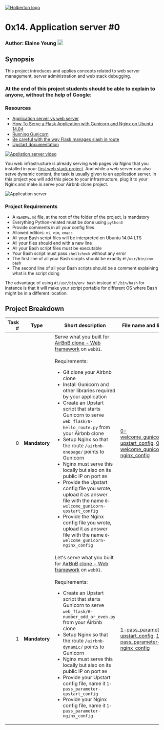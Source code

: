 [![Holberton logo](https://www.holbertonschool.com/assets/holberton-logo-1cc451260ca3cd297def53f2250a9794810667c7ca7b5fa5879a569a457bf16f.png)](https://www.holbertonschool.com/)
# 0x14. Application server #0

### Author: Elaine Yeung [<img src="https://user-images.githubusercontent.com/23224088/27935507-4e614b68-6260-11e7-8b20-d0352ef3ff53.png" height="18px"/>](https://twitter.com/egsy) 

## Synopsis
This project introduces and applies concepts related to web server management, server administration and web stack debugging.

### At the end of this project students should be able to explain to anyone, **without the help of Google**:

### Resources
<ul>
<li><a href="https://www.nginx.com/resources/glossary/application-server-vs-web-server/">Application server vs web server</a></li>
<li><a href="https://www.digitalocean.com/community/tutorials/how-to-serve-flask-applications-with-gunicorn-and-nginx-on-ubuntu-14-04">How To Serve a Flask Application with Gunicorn and Nginx on Ubuntu 14.04</a></li>
<li><a href="http://docs.gunicorn.org/en/latest/run.html">Running Gunicorn</a></li>
<li><a href="http://flask.readthedocs.io/en/0.6/api/#flask.Flask.route">Be careful with the way Flask manages slash in route</a></li>
<li><a href="http://upstart.ubuntu.com/cookbook/">Upstart documentation</a></li>
</ul>

<p><a href="https://www.youtube.com/watch?v=x-OkxsrEGYc"><img src="http://i.imgur.com/iH23y08.png" alt="Appliation server video"></a></p>

<p>You web infrastructure is already serving web pages via Nginx that you installed in your <a href="https://intranet.hbtn.io/projects/266">first web stack project</a>. And while a web server can also serve dynamic content, the task is usually given to an application server. In this project you will add this piece to your infrastructure, plug it to your Nginx and make is serve your Airbnb clone project.</p>

<p><img src="http://i.imgur.com/QbqjElZ.jpg" alt="Application server"></p>

### Project Requirements
-   A `README.md` file, at the root of the folder of the project, is mandatory
-   Everything Python-related must be done using `python3`
-   Provide comments in all your config files
-   Allowed editors: `vi`, `vim`, `emacs`
-   All your Bash script files will be interpreted on Ubuntu 14.04 LTS
-   All your files should end with a new line
-   All your Bash script files must be executable
-   Your Bash script must pass `shellcheck` without any error
-   The first line of all your Bash scripts should be exactly `#!/usr/bin/env bash`
-   The second line of all your Bash scripts should be a comment explaining what is the script doing

The advantage of using `#!/usr/bin/env bash` instead of `/bin/bash` for instance is that it will make your script portable for different OS where Bash might be in a different location.

## Project Breakdown
Task # | Type | Short description | File name and link |
---: | --- | --- | --- |
0 | **Mandatory** |Serve what you built for <a href="https://intranet.hbtn.io/projects/290">AirBnB clone - Web framework</a> on <code>web01</code>.<br><br>Requirements:<ul><li>Git clone your Airbnb clone</li><li>Install Gunicorn and other libraries required by your application</li><li>Create an Upstart script that starts Gunicorn to serve <code>web_flask/0-hello_route.py</code> from your Airbnb clone</li><li>Setup Nginx so that the route <code>/airbnb-onepage/</code> points to Gunicorn</li><li>Nginx must serve this locally but also on its public IP on port <code>80</code></li><li>Provide the Upstart config file you wrote, upload it as answer file with the name <code>0-welcome_gunicorn-upstart_config</code></li><li>Provide the Nginx config file you wrote, upload it as answer file with the name <code>0-welcome_gunicorn-nginx_config</code></li></ul> | [0-welcome_gunicorn-upstart_config](./0-welcome_gunicorn-upstart_config), [0-welcome_gunicorn-nginx_config](./0-welcome_gunicorn-nginx_config)
1 | **Mandatory** |Let&#39;s serve what you built for <a href="https://intranet.hbtn.io/projects/290">AirBnB clone - Web framework</a> on <code>web01</code>.<br><br>Requirements:<ul><li>Create an Upstart script that starts Gunicorn to serve <code>web_flask/6-number_odd_or_even.py</code> from your Airbnb clone</li><li>Setup Nginx so that the route <code>/airbnb-dynamic/</code> points to Gunicorn</li><li>Nginx must serve this locally but also on its public IP on port <code>80</code></li><li>Provide your Upstart config file, name it <code>1-pass_parameter-upstart_config</code></li><li>Provide your Nginx config file, name it <code>1-pass_parameter-nginx_config</code></li></ul> | [1-pass_parameter-upstart_config](./1-pass_parameter-upstart_config), [1-pass_parameter-nginx_config](./1-pass_parameter-nginx_config)
